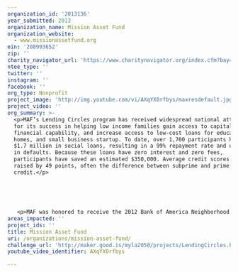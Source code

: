 ```yaml
---
organization_id: '2013136'
year_submitted: 2013
organization_name: Mission Asset Fund
organization_website:
  - www.missionassetfund.org
ein: '208993652'
zip: ''
charity_navigator_url: 'https://www.charitynavigator.org/index.cfm?bay=search.profile&ein=208993652'
ntee_type: ''
twitter: ''
instagram: ''
facebook: ''
org_type: Nonprofit
project_image: 'http://img.youtube.com/vi/AXqYX0rfbys/maxresdefault.jpg'
project_video: ''
org_summary: >-
  <p>MAF’s Lending Circles program has received widespread national attention
  for its success in helping low income families gain access to capital, build
  financial capability, and increase access to low-cost loans for education,
  homes, and small business startup. To date, over 1,700 participants have made
  $1.7 million in social loans, resulting in a 99% repayment rate and under 1%
  in defaults. Because these loans have zero interest and zero fees,
  participants have saved an estimated $350,000. Average credit scores were
  raised by 49 points, often the difference between subprime and prime
  credit.</p>
   
   
   
   
   
   <p>MAF was honored to receive the 2012 Bank of America Neighborhood Builders Award, 2012 Latino Leaders Maestro Award, 2012 Ashoka Fellowship, and 2013 James Irvine Foundation Leadership Award. Last year, our Executive Director Jose Quinonez was also appointed Chair of the Consumer Advisory Board for the Consumer Financial Protection Bureau.</p>
areas_impacted: ''
project_ids: ''
title: Mission Asset Fund
uri: /organizations/mission-asset-fund/
challenge_url: 'http://maker.good.is/myla2050/projects/LendingCircles.html'
youtube_video_identifier: AXqYX0rfbys

---
```

